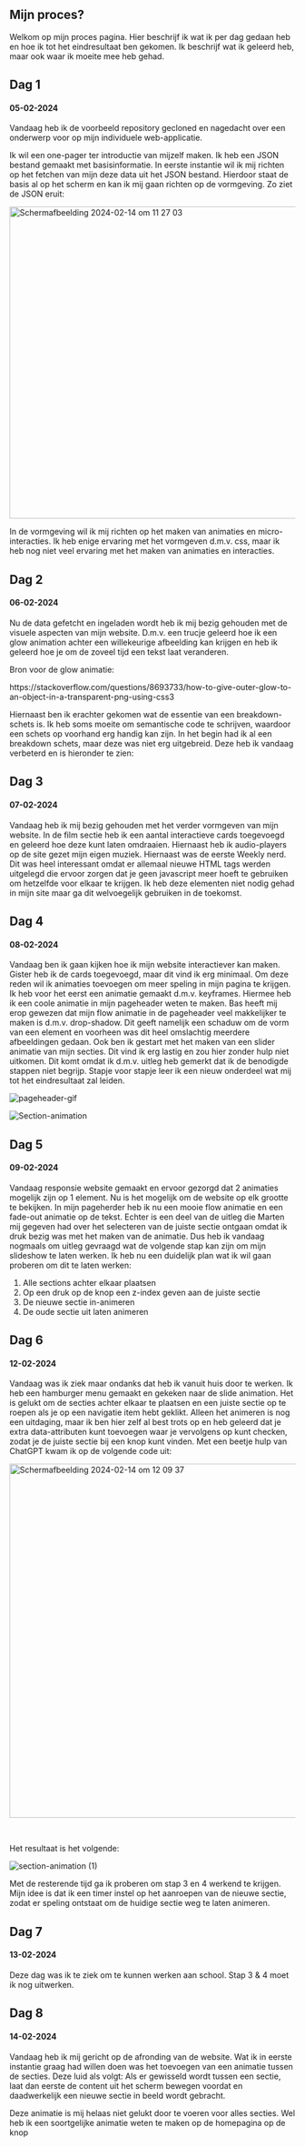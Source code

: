 ## Mijn proces?
<p>Welkom op mijn proces pagina. Hier beschrijf ik wat ik per dag gedaan heb en hoe ik tot het eindresultaat ben gekomen. Ik beschrijf wat ik geleerd heb, maar ook waar ik moeite mee heb gehad.<p>

## Dag 1
#### 05-02-2024
<p>Vandaag heb ik de voorbeeld repository gecloned en nagedacht over een onderwerp voor op mijn individuele web-applicatie.<p> 

<p>Ik wil een one-pager ter introductie van mijzelf maken. Ik heb een JSON bestand gemaakt met basisinformatie. In eerste instantie wil ik mij richten op het fetchen van mijn deze data uit het JSON bestand. Hierdoor staat de basis al op het scherm en kan ik mij gaan richten op de vormgeving. Zo ziet de JSON eruit:<p>

<img width="549" alt="Scherm­afbeelding 2024-02-14 om 11 27 03" src="https://github.com/Martino538/web-app-from-scratch-2324/assets/32341318/83fd5192-5699-453d-8297-255de4b96711">

<p>In de vormgeving wil ik mij richten op het maken van animaties en micro-interacties. Ik heb enige ervaring met het vormgeven d.m.v. css, maar ik heb nog niet veel ervaring met het maken van animaties en interacties.<p>


## Dag 2
#### 06-02-2024
<p>Nu de data gefetcht en ingeladen wordt heb ik mij bezig gehouden met de visuele aspecten van mijn website. D.m.v. een trucje geleerd hoe ik een glow animation achter een willekeurige afbeelding kan krijgen en heb ik geleerd hoe je om de zoveel tijd een tekst laat veranderen.<p>

<p>Bron voor de glow animatie: <p>
https://stackoverflow.com/questions/8693733/how-to-give-outer-glow-to-an-object-in-a-transparent-png-using-css3

<p>Hiernaast ben ik erachter gekomen wat de essentie van een breakdown-schets is. Ik heb soms moeite om semantische code te schrijven, waardoor een schets op voorhand erg handig kan zijn. In het begin had ik al een breakdown schets, maar deze was niet erg uitgebreid. Deze heb ik vandaag verbeterd en is hieronder te zien:<p>


## Dag 3
#### 07-02-2024
<p>Vandaag heb ik mij bezig gehouden met het verder vormgeven van mijn website. In de film sectie heb ik een aantal interactieve cards toegevoegd en geleerd hoe deze kunt laten omdraaien. Hiernaast heb ik audio-players op de site gezet mijn eigen muziek. Hiernaast was de eerste Weekly nerd. Dit was heel interessant omdat er allemaal nieuwe HTML tags werden uitgelegd die ervoor zorgen dat je geen javascript meer hoeft te gebruiken om hetzelfde voor elkaar te krijgen. Ik heb deze elementen niet nodig gehad in mijn site maar ga dit welvoegelijk gebruiken in de toekomst.<p>


## Dag 4
#### 08-02-2024
<p>Vandaag ben ik gaan kijken hoe ik mijn website interactiever kan maken. Gister heb ik de cards toegevoegd, maar dit vind ik erg minimaal. Om deze reden wil ik animaties toevoegen om meer speling in mijn pagina te krijgen. Ik heb voor het eerst een animatie gemaakt d.m.v. keyframes. Hiermee heb ik een coole animatie in mijn pageheader weten te maken. Bas heeft mij erop gewezen dat mijn flow animatie in de pageheader veel makkelijker te maken is d.m.v. drop-shadow. Dit geeft namelijk een schaduw om de vorm van een element en voorheen was dit heel omslachtig meerdere afbeeldingen gedaan. Ook ben ik gestart met het maken van een slider animatie van mijn secties. Dit vind ik erg lastig en zou hier zonder hulp niet uitkomen. Dit komt omdat ik d.m.v. uitleg heb gemerkt dat ik de benodigde stappen niet begrijp. Stapje voor stapje leer ik een nieuw onderdeel wat mij tot het eindresultaat zal leiden.<p>

![pageheader-gif](https://github.com/Martino538/web-app-from-scratch-2324/assets/32341318/79adee0d-a1b6-498c-92c2-dc349052c19f)

![Section-animation](https://github.com/Martino538/web-app-from-scratch-2324/assets/32341318/112fffbd-a6b9-43b5-8a2d-cef10e384de5)



## Dag 5
#### 09-02-2024
<p>Vandaag responsie website gemaakt en ervoor gezorgd dat 2 animaties mogelijk zijn op 1 element. Nu is het mogelijk om de website op elk grootte te bekijken. In mijn pageherder heb ik nu een mooie flow animatie en een fade-out animatie op de tekst. Echter is een deel van de uitleg die Marten mij gegeven had over het selecteren van de juiste sectie ontgaan omdat ik druk bezig was met het maken van de animatie. Dus heb ik vandaag nogmaals om uitleg gevraagd wat de volgende stap kan zijn om mijn slideshow te laten werken. Ik heb nu een duidelijk plan wat ik wil gaan proberen om dit te laten werken:<p>
  <ol>
    <li>Alle sections achter elkaar plaatsen</li>
    <li>Op een druk op de knop een z-index geven aan de juiste sectie</li>
    <li>De nieuwe sectie in-animeren</li>
    <li>De oude sectie uit laten animeren</li>
  </ol>


## Dag 6
#### 12-02-2024
<p>Vandaag was ik ziek maar ondanks dat heb ik vanuit huis door te werken. Ik heb een  hamburger menu gemaakt en gekeken naar de slide animation. Het is gelukt om de secties achter elkaar te plaatsen en een juiste sectie op te roepen als je op een navigatie item hebt geklikt. Alleen het animeren is nog een uitdaging, maar ik ben hier zelf al best trots op en heb geleerd dat je extra data-attributen kunt toevoegen waar je vervolgens op kunt checken, zodat je de juiste sectie bij een knop kunt vinden. Met een beetje hulp van ChatGPT kwam ik op de volgende code uit:<p>

<img width="623" alt="Scherm­afbeelding 2024-02-14 om 12 09 37" src="https://github.com/Martino538/web-app-from-scratch-2324/assets/32341318/66390ce9-022b-45c4-b1f1-e9d2948c9563">

<br><p>Het resultaat is het volgende:<p>

![section-animation (1)](https://github.com/Martino538/web-app-from-scratch-2324/assets/32341318/4e1975e5-3016-47e5-a19c-c76858236242)


<p>Met de resterende tijd ga ik proberen om stap 3 en 4 werkend te krijgen. Mijn idee is dat ik een timer instel op het aanroepen van de nieuwe sectie, zodat er speling ontstaat om de huidige sectie weg te laten animeren.<p>


## Dag 7
#### 13-02-2024
<p>Deze dag was ik te ziek om te kunnen werken aan school. Stap 3 & 4 moet ik nog uitwerken.<p>


## Dag 8
#### 14-02-2024
Vandaag heb ik mij gericht op de afronding van de website. Wat ik in eerste instantie graag had willen doen was het toevoegen van een animatie tussen de secties. Deze luid als volgt: Als er gewisseld wordt tussen een sectie, laat dan eerste de content uit het scherm bewegen voordat en daadwerkelijk een nieuwe sectie in beeld wordt gebracht.

Deze animatie is mij helaas niet gelukt door te voeren voor alles secties. Wel heb ik een soortgelijke animatie weten te maken op de homepagina op de knop 
